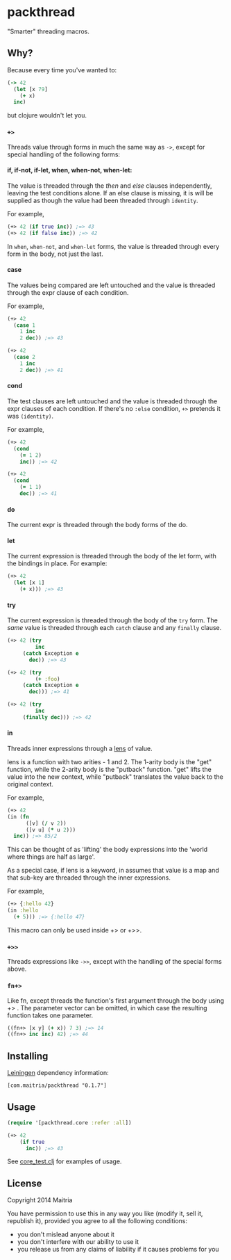 # packthread

"Smarter" threading macros.

## Why?

Because every time you've wanted to:

```clojure
(-> 42
  (let [x 79]
    (+ x)
  inc)
```

but clojure wouldn't let you.

### `+>`

Threads value through forms in much the same way as `->`, except for special
handling of the following forms:
  
####  if, if-not, if-let, when, when-not, when-let:

The value is threaded through the *then* and *else* clauses independently,
leaving the test conditions alone.  If an else clause is missing, it is
will be supplied as though the value had been threaded through `identity`.

For example,

```clojure
(+> 42 (if true inc)) ;=> 43
(+> 42 (if false inc)) ;=> 42
```
      
In `when`, `when-not`, and `when-let` forms, the value is threaded through
every form in the body, not just the last.

#### case

The values being compared are left untouched and the value is threaded through
the expr clause of each condition.

For example,

```clojure
(+> 42
  (case 1
    1 inc
    2 dec)) ;=> 43

(+> 42
  (case 2
    1 inc
    2 dec)) ;=> 41
```

#### cond

The test clauses are left untouched and the value is threaded through the expr
clauses of each condition.  If there's no `:else` condition, `+>` pretends it
was `(identity)`.

For example,

```clojure
(+> 42
  (cond
    (= 1 2)
    inc)) ;=> 42

(+> 42
  (cond
    (= 1 1)
    dec)) ;=> 41
```

#### do
    
The current expr is threaded through the body forms of the do.

#### let

The current expression is threaded through the body of the let form, with the
bindings in place. For example:

```clojure
(+> 42 
  (let [x 1] 
    (+ x))) ;=> 43
```

#### try

The current expression is threaded through the body of the `try` form.  The
_same_ value is threaded through each `catch` clause and any `finally` clause.

```clojure
(+> 42 (try
         inc
	 (catch Exception e
	   dec)) ;=> 43

(+> 42 (try
         (+ :foo)
	 (catch Exception e
	   dec))) ;=> 41

(+> 42 (try
         inc
	 (finally dec))) ;=> 42
```

#### in

Threads inner expressions through a [lens] of value.

lens is a function with two arities - 1 and 2.  The 1-arity body is the "get"
function, while the 2-arity body is the "putback" function.  "get" lifts the
value into the new context, while "putback" translates the value back to the
original context.

For example,

```clojure
(+> 42
(in (fn 
      ([v] (/ v 2))
      ([v u] (* u 2)))
  inc)) ;=> 85/2
```

This can be thought of as 'lifting' the body expressions into the 'world
where things are half as large'.

As a special case, if lens is a keyword, in assumes that value is a
map and that sub-key are threaded through the inner expressions.

For example,

```clojure
(+> {:hello 42}
(in :hello
  (+ 5))) ;=> {:hello 47}
```

This macro can only be used inside +> or +>>.

### `+>>`

Threads expressions like `->>`, except with the handling of the special forms
above.

### `fn+>`

Like fn, except threads the function's first argument through the body using
+> .  The parameter vector can be omitted, in which case the resulting function
takes one parameter.

```clojure
((fn+> [x y] (+ x)) 7 3) ;=> 14
((fn+> inc inc) 42) ;=> 44
```

## Installing

[Leiningen](http://github.com/technomancy/leiningen/) dependency information:

```
[com.maitria/packthread "0.1.7"]
```

## Usage

```clojure
(require '[packthread.core :refer :all])

(+> 42
    (if true
      inc)) ;=> 43
```

See [core_test.clj](test/packthread/core_test.clj) for examples of usage.

## License

Copyright 2014 Maitria

You have permission to use this in any way you like (modify it, sell it, republish it), 
provided you agree to all the following conditions:

* you don't mislead anyone about it
* you don't interfere with our ability to use it
* you release us from any claims of liability if it causes problems for you

[lens]: http://repository.upenn.edu/cgi/viewcontent.cgi?article=1044&context=cis_reports
